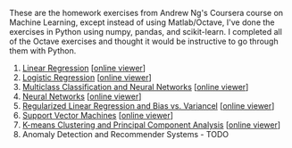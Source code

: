 These are the homework exercises from Andrew Ng's Coursera course on
Machine Learning, except instead of using Matlab/Octave, I've done the
exercises in Python using numpy, pandas, and scikit-learn. I completed
all of the Octave exercises and thought it would be instructive to go
through them with Python.

1. [Linear Regression](https://github.com/wesbarnett/MachineLearning/blob/master/Linear%20Regression.ipynb) [[online viewer](https://nbviewer.jupyter.org/github/wesbarnett/MachineLearning/blob/master/Linear%20Regression.ipynb)]
2. [Logistic Regression](https://github.com/wesbarnett/MachineLearning/blob/master/Logistic%20Regression.ipynb) [[online viewer](https://nbviewer.jupyter.org/github/wesbarnett/MachineLearning/blob/master/Logistic%20Regression.ipynb)]
3. [Multiclass Classification and Neural Networks](https://github.com/wesbarnett/MachineLearning/blob/master/Multiclass%20Classification%20and%20Neural%20Networks.ipynb) [[online viewer](https://nbviewer.jupyter.org/github/wesbarnett/MachineLearning/blob/master/Multiclass%20Classification%20and%20Neural%20Networks.ipynb)]
4. [Neural Networks](https://github.com/wesbarnett/MachineLearning/blob/master/Neural%20Networks.ipynb) [[online viewer](https://nbviewer.jupyter.org/github/wesbarnett/MachineLearning/blob/master/Neural%20Networks.ipynb)]
5. [Regularized Linear Regression and Bias vs. Variancel](https://github.com/wesbarnett/MachineLearning/blob/master/Regularized%20Linear%20Regression%20and%20Bias%20vs.%20Variance.ipynb) [[online viewer](https://nbviewer.jupyter.org/github/wesbarnett/MachineLearning/blob/master/Regularized%20Linear%20Regression%20and%20Bias%20vs.%20Variance.ipynb)]
6. [Support Vector Machines](https://github.com/wesbarnett/MachineLearning/blob/master/Support%20Vector%20Machines.ipynb) [[online viewer](https://nbviewer.jupyter.org/github/wesbarnett/MachineLearning/blob/master/Support%20Vector%20Machines.ipynb)]
7. [K-means Clustering and Principal Component
   Analysis](https://github.com/wesbarnett/MachineLearning/blob/master/K-means%20Clustering%20and%20Principal%20Component%20Analysis.ipynb)
[[online
viewer](https://nbviewer.jupyter.org/github/wesbarnett/MachineLearning/blob/master/K-means%20Clustering%20and%20Principal%20Component%20Analysis.ipynb)]
8. Anomaly Detection and Recommender Systems - TODO
